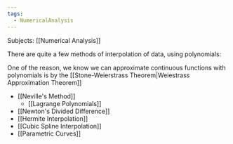 ```yaml
---
tags:
  - NumericalAnalysis
---
```

Subjects: [[Numerical Analysis]]

There are quite a few methods of interpolation of data, using polynomials:

One of the reason, we know we can approximate continuous functions with polynomials is by the [[Stone-Weierstrass Theorem|Weiestrass Approximation Theorem]]

- [[Neville's Method]]
	- [[Lagrange Polynomials]]
- [[Newton's Divided Difference]]
- [[Hermite Interpolation]]
- [[Cubic Spline Interpolation]]
- [[Parametric Curves]]